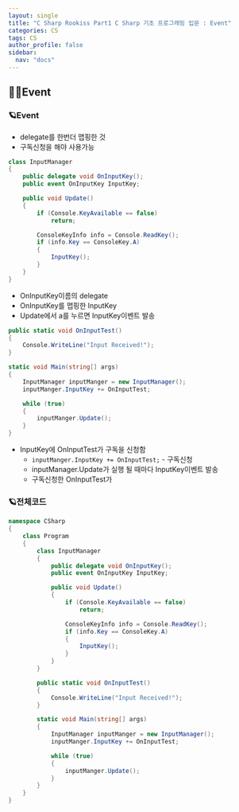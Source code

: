 ```yaml
---
layout: single
title: "C Sharp Rookiss Part1 C Sharp 기초 프로그래밍 입문 : Event"
categories: CS
tags: CS
author_profile: false
sidebar:
  nav: "docs"
---
```


## 🙇‍♀️Event


### 🪐Event

* delegate를 한번더 맵핑한 것
* 구독신청을 해야 사용가능

```cs
class InputManager
{
    public delegate void OnInputKey();
    public event OnInputKey InputKey;

    public void Update()
    {
        if (Console.KeyAvailable == false)
            return;

        ConsoleKeyInfo info = Console.ReadKey();
        if (info.Key == ConsoleKey.A)
        {
            InputKey();
        }
    }
}
```

* OnInputKey이름의 delegate
* OnInputKey를 맵핑한 InputKey
* Update에서 a를 누르면 InputKey이벤트 발송

```cs
public static void OnInputTest()
{
    Console.WriteLine("Input Received!");
}

static void Main(string[] args)
{
    InputManager inputManger = new InputManager();
    inputManger.InputKey += OnInputTest;

    while (true)
    {
        inputManger.Update();
    }
}
```

* InputKey에 OnInputTest가 구독을 신청함
  * `inputManger.InputKey += OnInputTest;` - 구독신청
  * inputManager.Update가 실행 될 때마다 InputKey이벤트 발송
  * 구독신청한 OnInputTest가 

### 🪐전체코드

```cs
namespace CSharp
{
    class Program
    {
        class InputManager
        {
            public delegate void OnInputKey();
            public event OnInputKey InputKey;

            public void Update()
            {
                if (Console.KeyAvailable == false)
                    return;

                ConsoleKeyInfo info = Console.ReadKey();
                if (info.Key == ConsoleKey.A)
                {
                    InputKey();
                }
            }
        }

        public static void OnInputTest()
        {
            Console.WriteLine("Input Received!");
        }

        static void Main(string[] args)
        {
            InputManager inputManger = new InputManager();
            inputManger.InputKey += OnInputTest;

            while (true)
            {
                inputManger.Update();
            }
        }
    }
}
```
